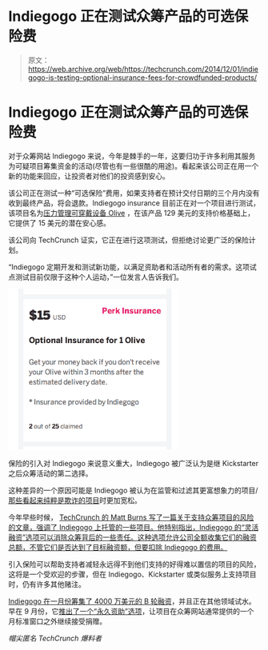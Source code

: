 # Indiegogo 正在测试众筹产品的可选保险费 

> 原文：<https://web.archive.org/web/https://techcrunch.com/2014/12/01/indiegogo-is-testing-optional-insurance-fees-for-crowdfunded-products/>

# Indiegogo 正在测试众筹产品的可选保险费

对于众筹网站 Indiegogo 来说，今年是棘手的一年，这要归功于许多利用其服务为可疑项目筹集资金的活动(尽管也有一些很酷的用途)。看起来该公司正在用一个新的功能来回应，让投资者对他们的投资感到安心。

该公司正在测试一种“可选保险”费用，如果支持者在预计交付日期的三个月内没有收到最终产品，将会退款。Indiegogo insurance 目前正在对一个项目进行测试，该项目名为[压力管理可穿戴设备 Olive](https://web.archive.org/web/20221208164501/https://www.indiegogo.com/projects/olive-a-wearable-to-manage-stress) ，在该产品 129 美元的支持价格基础上，它提供了 15 美元的潜在安心感。

该公司向 TechCrunch 证实，它正在进行这项测试，但拒绝讨论更广泛的保险计划。

“Indiegogo 定期开发和测试新功能，以满足资助者和活动所有者的需求。这项试点测试目前仅限于这种个人运动，”一位发言人告诉我们。

![Screenshot 2014-12-02 11.10.30](img/d62579f35cffa8e96ec7249749e3120e.png)

保险的引入对 Indiegogo 来说意义重大，Indiegogo 被广泛认为是继 Kickstarter 之后众筹活动的第二选择。

这种差异的一个原因可能是 Indiegogo 被认为在监管和过滤其更富想象力的项目/ [那些看起来纯粹是欺诈的项目](https://web.archive.org/web/20221208164501/http://thenextweb.com/insider/2014/07/31/trouble-crowdfunding-interesting-product-blinds-red-flags)时更加宽松。

今年早些时候， [TechCrunch 的 Matt Burns 写了一篇关于支持众筹项目的风险的文章，强调了 Indiegogo 上托管的一些项目。他特别指出，Indiegogo 的“灵活融资”选项可以消除众筹背后的一些责任。这种选项允许公司全额收集它们的融资总额，不管它们是否达到了目标融资额，但要扣除 Indiegogo 的费用。](https://web.archive.org/web/20221208164501/https://beta.techcrunch.com/2014/04/09/the-risk-and-rush-of-supporting-a-crowdfunding-project/)

引入保险可以帮助支持者减轻永远得不到他们支持的好得难以置信的项目的风险，这将是一个受欢迎的步骤，但在 Indiegogo、Kickstarter 或类似服务上支持项目时，仍有许多其他赌注。

[Indiegogo 在一月份筹集了 4000 万美元的 B 轮融资](https://web.archive.org/web/20221208164501/https://beta.techcrunch.com/2014/01/28/indiegogo-raises-40-million-in-series-b-to-expand-their-crowdfunding-reach/)，并且正在其他领域试水。早在 9 月份，它[推出了一个“永久资助”选项](https://web.archive.org/web/20221208164501/https://beta.techcrunch.com/2014/09/17/indiegogo-forever-funding/)，让项目在众筹网站通常提供的一个月标准窗口之外继续接受捐赠。

*帽尖匿名 TechCrunch 爆料者*
